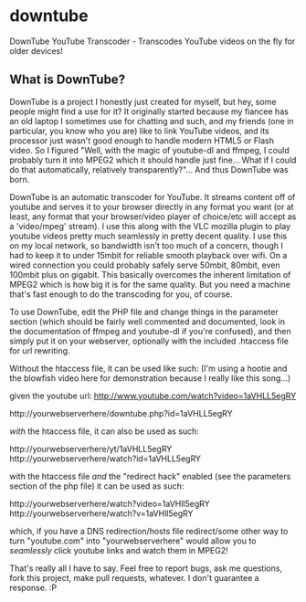 # downtube
DownTube YouTube Transcoder - Transcodes YouTube videos on the fly for older devices!


What is DownTube?
-----------------

DownTube is a project I honestly just created for myself, but hey, some people might find a use for it? It originally started because my fiancee has an old laptop I sometimes use for chatting and such, and my friends (one in particular, you know who you are) like to link YouTube videos, and its processor just wasn't good enough to handle modern HTML5 or Flash video. So I figured "Well, with the magic of youtube-dl and ffmpeg, I could probably turn it into MPEG2 which it should handle just fine... What if I could do that automatically, relatively transparently?"... And thus DownTube was born.

DownTube is an automatic transcoder for YouTube. It streams content off of youtube and serves it to your browser directly in any format you want (or at least, any format that your browser/video player of choice/etc will accept as a 'video/mpeg' stream). I use this along with the VLC mozilla plugin to play youtube videos pretty much seamlessly in pretty decent quality. I use this on my local network, so bandwidth isn't too much of a concern, though I had to keep it to under 15mbit for reliable smooth playback over wifi. On a wired connection you could probably safely serve 50mbit, 80mbit, even 100mbit plus on gigabit. This basically overcomes the inherent limitation of MPEG2 which is how big it is for the same quality. But you need a machine that's fast enough to do the transcoding for you, of course.

To use DownTube, edit the PHP file and change things in the parameter section (which should be fairly well commented and documented, look in the documentation of ffmpeg and youtube-dl if you're confused), and then simply put it on your webserver, optionally with the included .htaccess file for url rewriting.

Without the htaccess file, it can be used like such:
(I'm using a hootie and the blowfish video here for demonstration because I really like this song...)

given the youtube url:
http://www.youtube.com/watch?video=1aVHLL5egRY

http://yourwebserverhere/downtube.php?id=1aVHLL5egRY

*with* the htaccess file, it can also be used as such:

http://yourwebserverhere/yt/1aVHLL5egRY
http://yourwebserverhere/watch?id=1aVHLL5egRY

with the htaccess file *and* the "redirect hack" enabled (see the parameters section of the php file) it can be used as such:

http://yourwebserverhere/watch?video=1aVHll5egRY
http://yourwebserverhere/watch?v=1aVHll5egRY

which, if you have a DNS redirection/hosts file redirect/some other way to turn "youtube.com" into "yourwebserverhere" would allow you to *seamlessly* click youtube links and watch them in MPEG2!



That's really all I have to say. Feel free to report bugs, ask me questions, fork this project, make pull requests, whatever. I don't guarantee a response. :P

